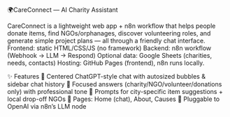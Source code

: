 🌍CareConnect — AI Charity Assistant

CareConnect is a lightweight web app + n8n workflow that helps people donate items, find NGOs/orphanages, discover volunteering roles, and generate simple project plans — all through a friendly chat interface.
Frontend: static HTML/CSS/JS (no framework)
Backend: n8n workflow (Webhook → LLM → Respond)
Optional data: Google Sheets (charities, needs, contacts)
Hosting: GitHub Pages (frontend), n8n runs locally.

✨ Features
💬 Centered ChatGPT-style chat with autosized bubbles & sidebar chat history
🎯 Focused answers (charity/NGO/volunteer/donations only) with professional tone
📍 Prompts for city-specific item suggestions + local drop-off NGOs
🧭 Pages: Home (chat), About, Causes
🔌 Pluggable to OpenAI  via n8n’s LLM node

